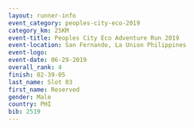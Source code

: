 ```yaml
---
layout: runner-info 
event_category: peoples-city-eco-2019 
category_km: 25KM 
event-title: Peoples City Eco Adventure Run 2019 
event-location: San Fernando, La Union Philippines 
event-logo: 
event-date: 06-29-2019 
overall_rank: 4
finish: 02-39-05
last_name: Slot 03
first_name: Reserved
gender: Male
country: PHI
bib: 2519
---
```

